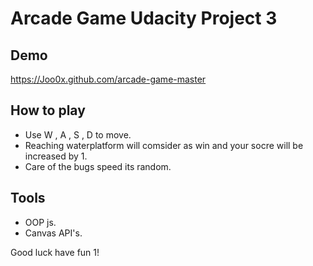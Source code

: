# Arcade Game Udacity Project 3
## Demo
https://Joo0x.github.com/arcade-game-master

## How to play
- Use W , A , S , D to move.
- Reaching waterplatform will comsider as win and your socre will be increased by 1.
- Care of the bugs speed its random.


## Tools
- OOP js.
- Canvas API's.

Good luck have fun 1!
